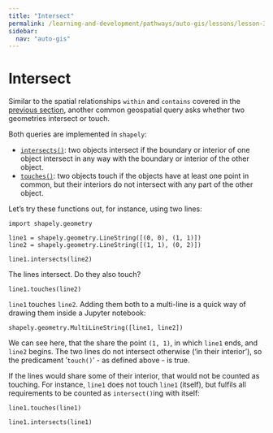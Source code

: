 ```yaml
---
title: "Intersect"
permalink: /learning-and-development/pathways/auto-gis/lessons/lesson-3/intersect/
sidebar:
  nav: "auto-gis"
---
```



# Intersect
 
Similar to the spatial relationships `within` and `contains` covered in the [previous section](point-in-polygon-queries), another common geospatial query asks whether two geometries intersect or touch.

Both queries are implemented in `shapely`:
- [`intersects()`](https://shapely.readthedocs.io/en/stable/manual.html#object.intersects): two objects intersect if the boundary or interior of one object intersect in any way with the boundary or interior of the other object.
- [`touches()`](https://shapely.readthedocs.io/en/stable/manual.html#object.touches): two objects touch if the objects have at least one point in common, but their interiors do not intersect with any part of the other object.

Let’s try these functions out, for instance, using two lines:

```{code-cell}
import shapely.geometry

line1 = shapely.geometry.LineString([(0, 0), (1, 1)])
line2 = shapely.geometry.LineString([(1, 1), (0, 2)])
```

```{code-cell}
line1.intersects(line2)
```

The lines intersect. Do they also touch?

```{code-cell}
line1.touches(line2)
```

`line1` touches `line2`. Adding them both to a multi-line is a quick way of
drawing them inside a Jupyter notebook:

```{code-cell}
shapely.geometry.MultiLineString([line1, line2])
```

We can see here, that the share the point `(1, 1)`, in which `line1` ends, and
`line2` begins. The two lines do not intersect otherwise (‘in their interior’),
so the predicament ’`touch()`’ - as defined above - is true.

If the lines would share some of their interior, that would not be counted as
touching. For instance, `line1` does not touch `line1` (itself), but fulfils
all requirements to be counted as `intersect()`ing with itself:

```{code-cell}
line1.touches(line1)
```

```{code-cell}
line1.intersects(line1)
```
